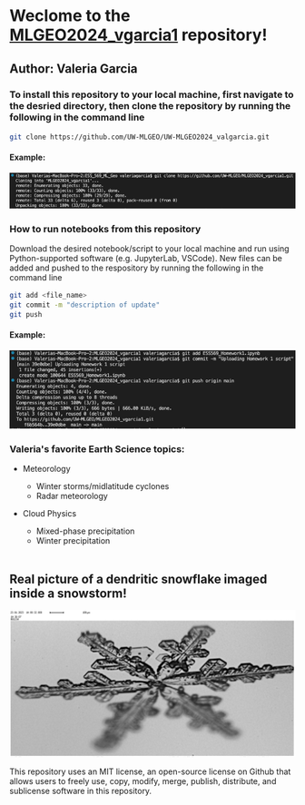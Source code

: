 # Weclome to the [MLGEO2024_vgarcia1](https://github.com/UW-MLGEO/MLGEO2024_vgarcia1.git) repository!

## Author: Valeria Garcia
### **To install this repository to your local machine, first navigate to the desried directory, then clone the repository by running the following in the command line**

```bash 
git clone https://github.com/UW-MLGEO/UW-MLGEO2024_valgarcia.git
```
#### Example:
![git clone](https://github.com/UW-MLGEO/MLGEO2024_vgarcia1/blob/main/git_clone_example.png?raw=true)




### **How to run notebooks from this repository**
Download the desired notebook/script to your local machine and run using Python-supported software (e.g. JupyterLab, VSCode). New files can be added and pushed to the respository by running the following in the command line

```bash 
git add <file_name>
git commit -m "description of update"
git push
```
#### Example:
![git add,commit,push](https://github.com/UW-MLGEO/MLGEO2024_vgarcia1/blob/main/git_add_commit_push_example.png?raw=true)


### **Valeria's favorite Earth Science topics:**
* Meteorology
  * Winter storms/midlatitude cyclones
  * Radar meteorology
    
* Cloud Physics
  * Mixed-phase precipitation
  * Winter precipitation <br><br>

## Real picture of a dendritic snowflake imaged inside a snowstorm!
![dendritic particle](https://github.com/UW-MLGEO/MLGEO2024_vgarcia1/blob/main/aircraft.NASA_P3.20230123143012.PHIPS_camera_C1.png?raw=true)

This repository uses an MIT license, an open-source license on Github that allows users to freely use, copy, modify, merge, publish, distribute, and sublicense software in this repository.

